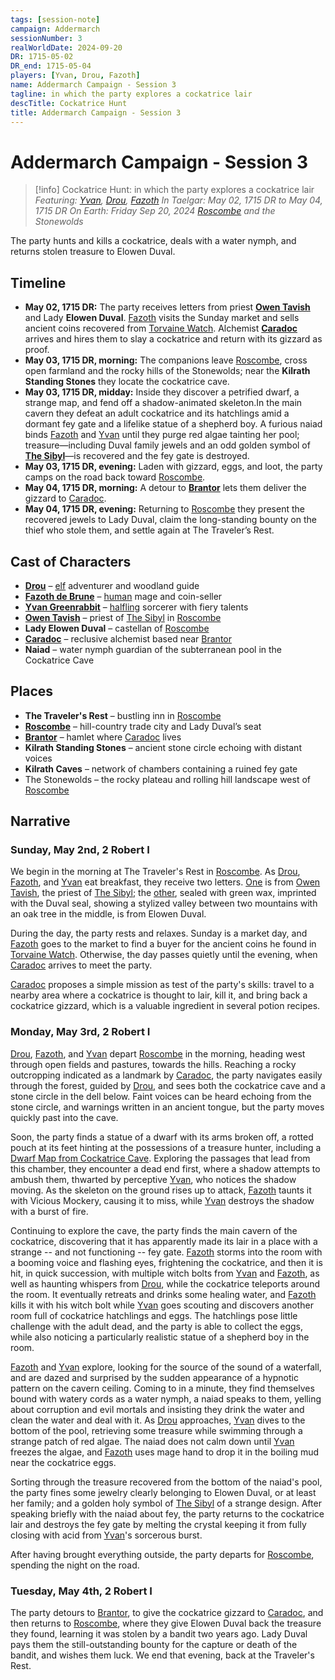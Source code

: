 ```yaml
---
tags: [session-note]
campaign: Addermarch
sessionNumber: 3
realWorldDate: 2024-09-20
DR: 1715-05-02
DR_end: 1715-05-04
players: [Yvan, Drou, Fazoth]
name: Addermarch Campaign - Session 3
tagline: in which the party explores a cockatrice lair
descTitle: Cockatrice Hunt
title: Addermarch Campaign - Session 3
---
```

# Addermarch Campaign - Session 3

>[!info] Cockatrice Hunt: in which the party explores a cockatrice lair
> *Featuring: [Yvan](<../../people/pcs/addermarch/yvan-greenrabbit.md>), [Drou](<../../people/pcs/addermarch/drou.md>), [Fazoth](<../../people/pcs/addermarch/fazoth-de-brune.md>)*
> *In Taelgar: May 02, 1715 DR to May 04, 1715 DR*
> *On Earth: Friday Sep 20, 2024*
> *[Roscombe](<../../gazetteer/greater-sembara/addermarch/roscombe.md>) and the Stonewolds*

The party hunts and kills a cockatrice, deals with a water nymph, and returns stolen treasure to Elowen Duval.

## Timeline

- **May 02, 1715 DR:** The party receives letters from priest **[Owen Tavish](<../../people/addermarians/owen-tavish.md>)** and Lady **Elowen Duval**. [Fazoth](<../../people/pcs/addermarch/fazoth-de-brune.md>) visits the Sunday market and sells ancient coins recovered from [Torvaine Watch](<../../gazetteer/greater-sembara/addermarch/torvaine-watch.md>). Alchemist **[Caradoc](<../../people/addermarians/caradoc.md>)** arrives and hires them to slay a cockatrice and return with its gizzard as proof.
- **May 03, 1715 DR, morning:** The companions leave [Roscombe](<../../gazetteer/greater-sembara/addermarch/roscombe.md>), cross open farmland and the rocky hills of the Stonewolds; near the **Kilrath Standing Stones** they locate the cockatrice cave.
- **May 03, 1715 DR, midday:** Inside they discover a petrified dwarf, a strange map, and fend off a shadow-animated skeleton.In the main cavern they defeat an adult cockatrice and its hatchlings amid a dormant fey gate and a lifelike statue of a shepherd boy. A furious naiad binds [Fazoth](<../../people/pcs/addermarch/fazoth-de-brune.md>) and [Yvan](<../../people/pcs/addermarch/yvan-greenrabbit.md>) until they purge red algae tainting her pool; treasure—including Duval family jewels and an odd golden symbol of **[The Sibyl](<../../gods-and-religions/gods/incorporeal-gods/mos-numena-pantheon/the-sibyl.md>)**—is recovered and the fey gate is destroyed.    
- **May 03, 1715 DR, evening:** Laden with gizzard, eggs, and loot, the party camps on the road back toward [Roscombe](<../../gazetteer/greater-sembara/addermarch/roscombe.md>).
- **May 04, 1715 DR, morning:** A detour to **[Brantor](<../../gazetteer/greater-sembara/addermarch/brantor.md>)** lets them deliver the gizzard to [Caradoc](<../../people/addermarians/caradoc.md>).
- **May 04, 1715 DR, evening:** Returning to [Roscombe](<../../gazetteer/greater-sembara/addermarch/roscombe.md>) they present the recovered jewels to Lady Duval, claim the long-standing bounty on the thief who stole them, and settle again at The Traveler’s Rest.
## Cast of Characters

- **[Drou](<../../people/pcs/addermarch/drou.md>)** – [elf](<../../species/elves.md>) adventurer and woodland guide
- **[Fazoth de Brune](<../../people/pcs/addermarch/fazoth-de-brune.md>)** – [human](<../../species/humans.md>) mage and coin-seller
- **[Yvan Greenrabbit](<../../people/pcs/addermarch/yvan-greenrabbit.md>)** – [halfling](<../../species/halflings.md>) sorcerer with fiery talents
- **[Owen Tavish](<../../people/addermarians/owen-tavish.md>)** – priest of [The Sibyl](<../../gods-and-religions/gods/incorporeal-gods/mos-numena-pantheon/the-sibyl.md>) in [Roscombe](<../../gazetteer/greater-sembara/addermarch/roscombe.md>)
- **Lady Elowen Duval** – castellan of [Roscombe](<../../gazetteer/greater-sembara/addermarch/roscombe.md>)
- **[Caradoc](<../../people/addermarians/caradoc.md>)** – reclusive alchemist based near [Brantor](<../../gazetteer/greater-sembara/addermarch/brantor.md>)
- **Naiad** – water nymph guardian of the subterranean pool in the Cockatrice Cave

## Places

- **The Traveler's Rest** – bustling inn in [Roscombe](<../../gazetteer/greater-sembara/addermarch/roscombe.md>)
- **[Roscombe](<../../gazetteer/greater-sembara/addermarch/roscombe.md>)** – hill-country trade city and Lady Duval’s seat
- **[Brantor](<../../gazetteer/greater-sembara/addermarch/brantor.md>)** – hamlet where [Caradoc](<../../people/addermarians/caradoc.md>) lives 
- **Kilrath Standing Stones** – ancient stone circle echoing with distant voices
- **Kilrath Caves** – network of chambers containing a ruined fey gate
- The Stonewolds – the rocky plateau and rolling hill landscape west of [Roscombe](<../../gazetteer/greater-sembara/addermarch/roscombe.md>)

## Narrative
### Sunday, May 2nd, 2 Robert I

We begin in the morning at The Traveler's Rest in [Roscombe](<../../gazetteer/greater-sembara/addermarch/roscombe.md>). As [Drou](<../../people/pcs/addermarch/drou.md>), [Fazoth](<../../people/pcs/addermarch/fazoth-de-brune.md>), and [Yvan](<../../people/pcs/addermarch/yvan-greenrabbit.md>) eat breakfast, they receive two letters. [One](<handouts/letter-from-owen-tavish.md>) is from [Owen Tavish](<../../people/addermarians/owen-tavish.md>), the priest of [The Sibyl](<../../gods-and-religions/gods/incorporeal-gods/mos-numena-pantheon/the-sibyl.md>); the [other](<handouts/letter-from-elowen-duval.md>), sealed with green wax, imprinted with the Duval seal, showing a stylized valley between two mountains with an oak tree in the middle, is from Elowen Duval.

During the day, the party rests and relaxes. Sunday is a market day, and [Fazoth](<../../people/pcs/addermarch/fazoth-de-brune.md>) goes to the market to find a buyer for the ancient coins he found in [Torvaine Watch](<../../gazetteer/greater-sembara/addermarch/torvaine-watch.md>). Otherwise, the day passes quietly until the evening, when [Caradoc](<../../people/addermarians/caradoc.md>) arrives to meet the party. 

[Caradoc](<../../people/addermarians/caradoc.md>) proposes a simple mission as test of the party's skills: travel to a nearby area where a cockatrice is thought to lair, kill it, and bring back a cockatrice gizzard, which is a valuable ingredient in several potion recipes.  
### Monday, May 3rd, 2 Robert I

[Drou](<../../people/pcs/addermarch/drou.md>), [Fazoth](<../../people/pcs/addermarch/fazoth-de-brune.md>), and [Yvan](<../../people/pcs/addermarch/yvan-greenrabbit.md>) depart [Roscombe](<../../gazetteer/greater-sembara/addermarch/roscombe.md>) in the morning, heading west through open fields and pastures, towards the hills. Reaching a rocky outcropping indicated as a landmark by [Caradoc](<../../people/addermarians/caradoc.md>), the party navigates easily through the forest, guided by [Drou](<../../people/pcs/addermarch/drou.md>), and sees both the cockatrice cave and a stone circle in the dell below. Faint voices can be heard echoing from the stone circle, and warnings written in an ancient tongue, but the party moves quickly past into the cave. 

Soon, the party finds a statue of a dwarf with its arms broken off, a rotted pouch at its feet hinting at the possessions of a treasure hunter, including a [Dwarf Map from Cockatrice Cave](handouts/dwarf-map-from-cockatrice-cave.jpg). Exploring the passages that lead from this chamber, they encounter a dead end first, where a shadow attempts to ambush them, thwarted by perceptive [Yvan](<../../people/pcs/addermarch/yvan-greenrabbit.md>), who notices the shadow moving. As the skeleton on the ground rises up to attack, [Fazoth](<../../people/pcs/addermarch/fazoth-de-brune.md>) taunts it with Vicious Mockery, causing it to miss, while [Yvan](<../../people/pcs/addermarch/yvan-greenrabbit.md>) destroys the shadow with a burst of fire. 

Continuing to explore the cave, the party finds the main cavern of the cockatrice, discovering that it has apparently made its lair in a place with a strange -- and not functioning -- fey gate. [Fazoth](<../../people/pcs/addermarch/fazoth-de-brune.md>) storms into the room with a booming voice and flashing eyes, frightening the cockatrice, and then it is hit, in quick succession, with multiple witch bolts from [Yvan](<../../people/pcs/addermarch/yvan-greenrabbit.md>) and [Fazoth](<../../people/pcs/addermarch/fazoth-de-brune.md>), as well as haunting whispers from [Drou](<../../people/pcs/addermarch/drou.md>), while the cockatrice teleports around the room. It eventually retreats and drinks some healing water, and [Fazoth](<../../people/pcs/addermarch/fazoth-de-brune.md>) kills it with his witch bolt while [Yvan](<../../people/pcs/addermarch/yvan-greenrabbit.md>) goes scouting and discovers another room full of cockatrice hatchlings and eggs. The hatchlings pose little challenge with the adult dead, and the party is able to collect the eggs, while also noticing a particularly realistic statue of a shepherd boy in the room. 

[Fazoth](<../../people/pcs/addermarch/fazoth-de-brune.md>) and [Yvan](<../../people/pcs/addermarch/yvan-greenrabbit.md>) explore, looking for the source of the sound of a waterfall, and are dazed and surprised by the sudden appearance of a hypnotic pattern on the cavern ceiling. Coming to in a minute, they find themselves bound with watery cords as a water nymph, a naiad speaks to them, yelling about corruption and evil mortals and insisting they drink the water and clean the water and deal with it. As [Drou](<../../people/pcs/addermarch/drou.md>) approaches, [Yvan](<../../people/pcs/addermarch/yvan-greenrabbit.md>) dives to the bottom of the pool, retrieving some treasure while swimming through a strange patch of red algae. The naiad does not calm down until [Yvan](<../../people/pcs/addermarch/yvan-greenrabbit.md>) freezes the algae, and [Fazoth](<../../people/pcs/addermarch/fazoth-de-brune.md>) uses mage hand to drop it in the boiling mud near the cockatrice eggs. 

Sorting through the treasure recovered from the bottom of the naiad's pool, the party fines some jewelry clearly belonging to Elowen Duval, or at least her family; and a golden holy symbol of [The Sibyl](<../../gods-and-religions/gods/incorporeal-gods/mos-numena-pantheon/the-sibyl.md>) of a strange design. After speaking briefly with the naiad about fey, the party returns to the cockatrice lair and destroys the fey gate by melting the crystal keeping it from fully closing with acid from [Yvan](<../../people/pcs/addermarch/yvan-greenrabbit.md>)'s sorcerous burst. 



After having brought everything outside, the party departs for [Roscombe](<../../gazetteer/greater-sembara/addermarch/roscombe.md>), spending the night on the road. 

### Tuesday, May 4th, 2 Robert I

The party detours to [Brantor](<../../gazetteer/greater-sembara/addermarch/brantor.md>), to give the cockatrice gizzard to [Caradoc](<../../people/addermarians/caradoc.md>), and then returns to [Roscombe](<../../gazetteer/greater-sembara/addermarch/roscombe.md>), where they give Elowen Duval back the treasure they found, learning it was stolen by a bandit two years ago. Lady Duval pays them the still-outstanding bounty for the capture or death of the bandit, and wishes them luck. We end that evening, back at the Traveler's Rest. 

